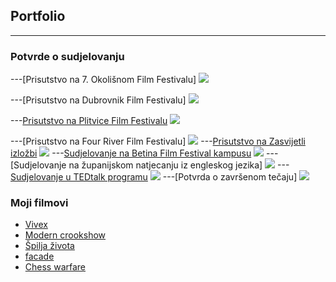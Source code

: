 ## Portfolio

---

### Potvrde o sudjelovanju

---[Prisutstvo na 7. Okolišnom Film Festivalu]
<img src="images/7.okolisni filmski festival.jpeg?raw=true"/>


---[Prisutstvo na Dubrovnik Film Festivalu]
<img src="images/DUFF kugarica.jpg?raw=true"/>


---[Prisutstvo na Plitvice Film Festivalu](https://www.facebook.com/watch/?v=509903089794936)
<img src="images/Plitvice film festival.jpg?raw=true"/>

---[Prisutstvo na Four River Film Festivalu]
<img src="images/frff.jpg?raw=true"/>
---[Prisutstvo na Zasvijetli izložbi](https://nizagorjemalo.hr/luc/sudigo-zasvijetlio-u-zagrebu-u-zizi-drustvenih-promjena/)
<img src="images/Zasvijetli.jpg?raw=true"/>
---[Sudjelovanje na Betina Film Festival kampusu](https://www.facebook.com/BetinaFilmFestival/photos/1162013280851315/)
<img src="images/Baff.jpg?raw=true"/>
---[Sudjelovanje na županijskom natjecanju iz engleskog jezika]
<img src="images/Pohvalnica iz engleskog.jpg?raw=true"/>
---[Sudjelovanje u TEDtalk programu](https://www.youtube.com/watch?v=mSFSfSh-xGE)
<img src="images/Ted talk.jpg?raw=true"/>
---[Potvrda o završenom tečaju]
<img src="images/certifikat.jpg?raw=true"/>

### Moji filmovi

- [Vivex](https://youtu.be/Rd9rjjJ9amo)
- [Modern crookshow](https://youtu.be/X1LhlHebvA8)
- [Špilja života](https://youtu.be/KARWocfbHIg)
- [facade](https://youtu.be/vJhwPj2xjGU)
- [Chess warfare](https://youtu.be/BknSIQ34q6o)





